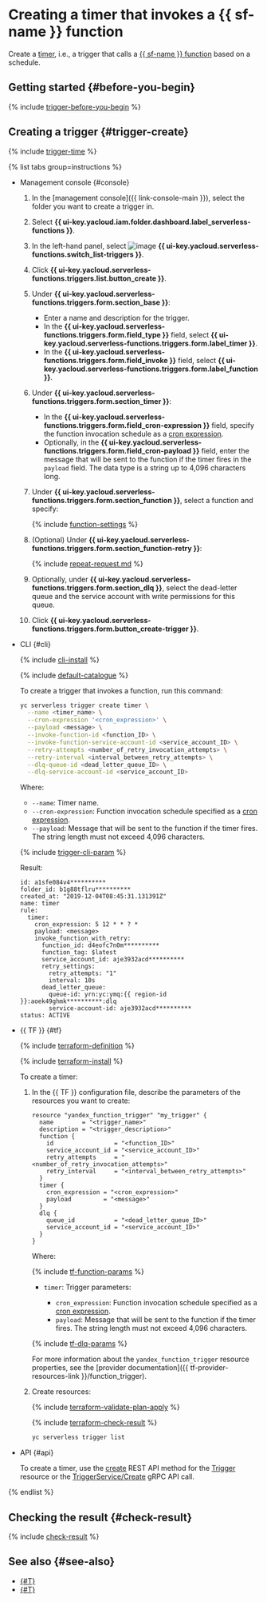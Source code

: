 # Creating a timer that invokes a {{ sf-name }} function

Create a [timer](../../concepts/trigger/timer.md), i.e., a trigger that calls a [{{ sf-name }} function](../../concepts/function.md) based on a schedule.

## Getting started {#before-you-begin}

{% include [trigger-before-you-begin](../../../_includes/functions/trigger-before-you-begin.md) %}

## Creating a trigger {#trigger-create}

{% include [trigger-time](../../../_includes/functions/trigger-time.md) %}

{% list tabs group=instructions %}

- Management console {#console}

    1. In the [management console]({{ link-console-main }}), select the folder you want to create a trigger in.

    1. Select **{{ ui-key.yacloud.iam.folder.dashboard.label_serverless-functions }}**.

    1. In the left-hand panel, select ![image](../../../_assets/console-icons/gear-play.svg) **{{ ui-key.yacloud.serverless-functions.switch_list-triggers }}**.

    1. Click **{{ ui-key.yacloud.serverless-functions.triggers.list.button_create }}**.

    1. Under **{{ ui-key.yacloud.serverless-functions.triggers.form.section_base }}**:

        * Enter a name and description for the trigger.
        * In the **{{ ui-key.yacloud.serverless-functions.triggers.form.field_type }}** field, select **{{ ui-key.yacloud.serverless-functions.triggers.form.label_timer }}**.
        * In the **{{ ui-key.yacloud.serverless-functions.triggers.form.field_invoke }}** field, select **{{ ui-key.yacloud.serverless-functions.triggers.form.label_function }}**.

    1. Under **{{ ui-key.yacloud.serverless-functions.triggers.form.section_timer }}**:

        * In the **{{ ui-key.yacloud.serverless-functions.triggers.form.field_cron-expression }}** field, specify the function invocation schedule as a [cron expression](../../concepts/trigger/timer.md#cron-expression).
        * Optionally, in the **{{ ui-key.yacloud.serverless-functions.triggers.form.field_cron-payload }}** field, enter the message that will be sent to the function if the timer fires in the `payload` field. The data type is a string up to 4,096 characters long.

    1. Under **{{ ui-key.yacloud.serverless-functions.triggers.form.section_function }}**, select a function and specify:

    	{% include [function-settings](../../../_includes/functions/function-settings.md) %}

    1. (Optional) Under **{{ ui-key.yacloud.serverless-functions.triggers.form.section_function-retry }}**:

    	{% include [repeat-request.md](../../../_includes/functions/repeat-request.md) %}

    1. Optionally, under **{{ ui-key.yacloud.serverless-functions.triggers.form.section_dlq }}**, select the dead-letter queue and the service account with write permissions for this queue.

    1. Click **{{ ui-key.yacloud.serverless-functions.triggers.form.button_create-trigger }}**.

- CLI {#cli}

    {% include [cli-install](../../../_includes/cli-install.md) %}

    {% include [default-catalogue](../../../_includes/default-catalogue.md) %}

    To create a trigger that invokes a function, run this command:

    ```bash
    yc serverless trigger create timer \
      --name <timer_name> \
      --cron-expression '<cron_expression>' \
      --payload <message> \
      --invoke-function-id <function_ID> \
      --invoke-function-service-account-id <service_account_ID> \
      --retry-attempts <number_of_retry_invocation_attempts> \
      --retry-interval <interval_between_retry_attempts> \
      --dlq-queue-id <dead_letter_queue_ID> \
      --dlq-service-account-id <service_account_ID>
    ```

    Where:

    * `--name`: Timer name.
    * `--cron-expression`: Function invocation schedule specified as a [cron expression](../../concepts/trigger/timer.md#cron-expression).
    * `--payload`: Message that will be sent to the function if the timer fires. The string length must not exceed 4,096 characters.
    
    {% include [trigger-cli-param](../../../_includes/functions/trigger-cli-param.md) %}

    Result:

    ```text
    id: a1sfe084v4**********
    folder_id: b1g88tflru**********
    created_at: "2019-12-04T08:45:31.131391Z"
    name: timer
    rule:
      timer:
        cron_expression: 5 12 * * ? *
        payload: <message>
        invoke_function_with_retry:
          function_id: d4eofc7n0m**********
          function_tag: $latest
          service_account_id: aje3932acd**********
          retry_settings:
            retry_attempts: "1"
            interval: 10s
          dead_letter_queue:
            queue-id: yrn:yc:ymq:{{ region-id }}:aoek49ghmk**********:dlq
            service-account-id: aje3932acd**********
    status: ACTIVE
    ```

- {{ TF }} {#tf}

  {% include [terraform-definition](../../../_tutorials/_tutorials_includes/terraform-definition.md) %}

  {% include [terraform-install](../../../_includes/terraform-install.md) %}

  To create a timer:

  1. In the {{ TF }} configuration file, describe the parameters of the resources you want to create:

     ```hcl
     resource "yandex_function_trigger" "my_trigger" {
       name        = "<trigger_name>"
       description = "<trigger_description>"
       function {
         id                 = "<function_ID>"
         service_account_id = "<service_account_ID>"
         retry_attempts     = "<number_of_retry_invocation_attempts>"
         retry_interval     = "<interval_between_retry_attempts>"
       }
       timer {
         cron_expression = "<cron_expression>"
         payload         = "<message>"
       }
       dlq {
         queue_id           = "<dead_letter_queue_ID>"
         service_account_id = "<service_account_ID>"
       }
     }
     ```

     Where:

     {% include [tf-function-params](../../../_includes/functions/tf-function-params.md) %}

     * `timer`: Trigger parameters:

       * `cron_expression`: Function invocation schedule specified as a [cron expression](../../concepts/trigger/timer.md#cron-expression).
       * `payload`: Message that will be sent to the function if the timer fires. The string length must not exceed 4,096 characters.

     {% include [tf-dlq-params](../../../_includes/serverless-containers/tf-dlq-params.md) %}

     For more information about the `yandex_function_trigger` resource properties, see the [provider documentation]({{ tf-provider-resources-link }}/function_trigger).

  1. Create resources:

      {% include [terraform-validate-plan-apply](../../../_tutorials/_tutorials_includes/terraform-validate-plan-apply.md) %}

      {% include [terraform-check-result](../../../_tutorials/_tutorials_includes/terraform-check-result.md) %}

      ```bash
      yc serverless trigger list
      ```

- API {#api}

  To create a timer, use the [create](../../triggers/api-ref/Trigger/create.md) REST API method for the [Trigger](../../triggers/api-ref/Trigger/index.md) resource or the [TriggerService/Create](../../triggers/api-ref/grpc/trigger_service.md#Create) gRPC API call.

{% endlist %}

## Checking the result {#check-result}

{% include [check-result](../../../_includes/functions/check-result.md) %}

## See also {#see-also}

* [{#T}](../../../serverless-containers/operations/timer-create.md)
* [{#T}](../../../api-gateway/operations/trigger/timer-create.md)
